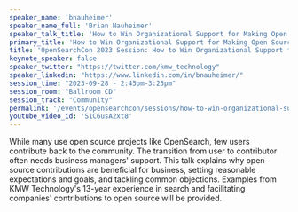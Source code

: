 ```yaml
---
speaker_name: 'bnauheimer'
speaker_name_full: 'Brian Nauheimer'
speaker_talk_title: 'How to Win Organizational Support for Making Open Source Contributions'
primary_title: 'How to Win Organizational Support for Making Open Source Contributions'
title: 'OpenSearchCon 2023 Session: How to Win Organizational Support for Making Open Source Contributions'
keynote_speaker: false
speaker_twitter: "https://twitter.com/kmw_technology"
speaker_linkedin: "https://www.linkedin.com/in/bnauheimer/"
session_time: "2023-09-28 - 2:45pm-3:25pm"
session_room: "Ballroom CD"
session_track: "Community"
permalink: '/events/opensearchcon/sessions/how-to-win-organizational-support-for-making-open-source-contributions.html'
youtube_video_id: 'S1C6usA2xt8'
---
```


While many use open source projects like OpenSearch, few users contribute back to the community. The transition from user to contributor often needs business managers' support. This talk explains why open source contributions are beneficial for business, setting reasonable expectations and goals, and tackling common objections. Examples from KMW Technology's 13-year experience in search and facilitating companies' contributions to open source will be provided.

